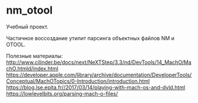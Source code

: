 # nm_otool

Учебный проект.

Частичное воссоздание утилит парсинга объектных файлов NM и OTOOL.

Полезные материалы:
  http://www.cilinder.be/docs/next/NeXTStep/3.3/nd/DevTools/14_MachO/MachO.htmld/index.html
  https://developer.apple.com/library/archive/documentation/DeveloperTools/Conceptual/MachOTopics/0-Introduction/introduction.html
  https://blog.lse.epita.fr//2017/03/14/playing-with-mach-os-and-dyld.html
  https://lowlevelbits.org/parsing-mach-o-files/

